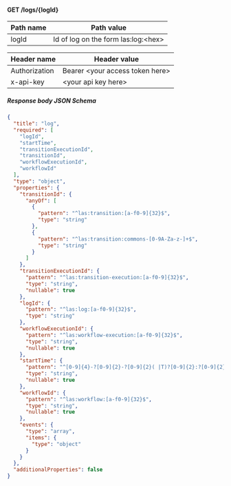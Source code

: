 #### GET /logs/{logId}


| Path name | Path value |
| --- | --- |
| logId | Id of log on the form las:log:&lt;hex&gt; |


| Header name | Header value |
| --- | --- |
| Authorization | Bearer &lt;your access token here&gt; |
| x-api-key | &lt;your api key here&gt; |








##### Response body JSON Schema
```json
{
  "title": "log",
  "required": [
    "logId",
    "startTime",
    "transitionExecutionId",
    "transitionId",
    "workflowExecutionId",
    "workflowId"
  ],
  "type": "object",
  "properties": {
    "transitionId": {
      "anyOf": [
        {
          "pattern": "^las:transition:[a-f0-9]{32}$",
          "type": "string"
        },
        {
          "pattern": "^las:transition:commons-[0-9A-Za-z-]+$",
          "type": "string"
        }
      ]
    },
    "transitionExecutionId": {
      "pattern": "^las:transition-execution:[a-f0-9]{32}$",
      "type": "string",
      "nullable": true
    },
    "logId": {
      "pattern": "^las:log:[a-f0-9]{32}$",
      "type": "string"
    },
    "workflowExecutionId": {
      "pattern": "^las:workflow-execution:[a-f0-9]{32}$",
      "type": "string",
      "nullable": true
    },
    "startTime": {
      "pattern": "^[0-9]{4}-?[0-9]{2}-?[0-9]{2}( |T)?[0-9]{2}:?[0-9]{2}:?[0-9]{2}(.[0-9]{1,6})?(Z|[+][0-9]{2}(:|)[0-9]{2})$",
      "type": "string",
      "nullable": true
    },
    "workflowId": {
      "pattern": "^las:workflow:[a-f0-9]{32}$",
      "type": "string",
      "nullable": true
    },
    "events": {
      "type": "array",
      "items": {
        "type": "object"
      }
    }
  },
  "additionalProperties": false
}
```

